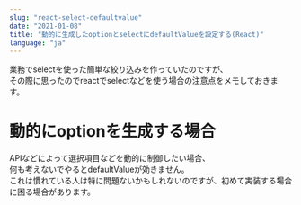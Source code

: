 ```yaml
---
slug: "react-select-defaultvalue"
date: "2021-01-08"
title: "動的に生成したoptionとselectにdefaultValueを設定する(React)"
language: "ja"
---
```


業務でselectを使った簡単な絞り込みを作っていたのですが、  
その際に思ったのでreactでselectなどを使う場合の注意点をメモしておきます。

# 動的にoptionを生成する場合  
APIなどによって選択項目などを動的に制御したい場合、  
何も考えないでやるとdefaultValueが効きません。  
これは慣れている人は特に問題ないかもしれないのですが、初めて実装する場合に困る場合があります。  
```javascript

```
